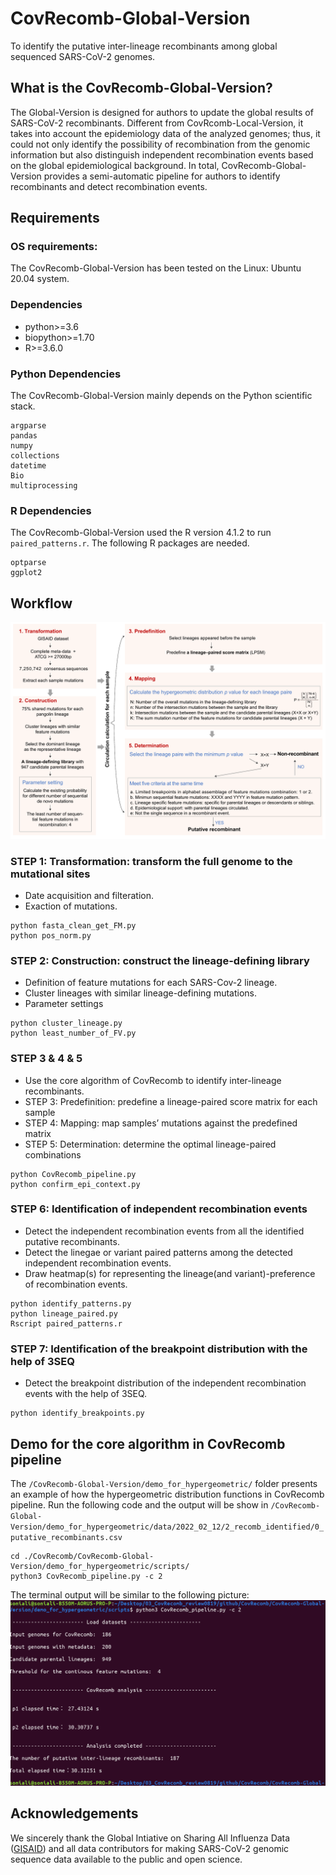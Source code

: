 
# CovRecomb-Global-Version
To identify the putative inter-lineage recombinants among global sequenced SARS-CoV-2 genomes.


## What is the CovRecomb-Global-Version?
The Global-Version is designed for authors to update the global results of SARS-CoV-2 recombinants. Different from CovRcomb-Local-Version, it takes into account the epidemiology data of the analyzed genomes; thus, it could not only identify the possibility of recombination from the genomic information but also distinguish independent recombination events based on the global epidemiological background. In total, CovRecomb-Global-Version provides a semi-automatic pipeline for authors to identify recombinants and detect recombination events.


## Requirements

### OS requirements:
The CovRecomb-Global-Version has been tested on the Linux: Ubuntu 20.04 system.

### Dependencies
  - python>=3.6
  - biopython>=1.70
  - R>=3.6.0

### Python Dependencies
The CovRecomb-Global-Version mainly depends on the Python scientific stack.
```
argparse
pandas
numpy
collections
datetime
Bio
multiprocessing
```
### R Dependencies
The CovRecomb-Global-Version used the R version 4.1.2 to run ```paired_patterns.r```. The following R packages are needed.
```
optparse
ggplot2
```


## Workflow
<img src="img/workflow.png"/>


### STEP 1: Transformation: transform the full genome to the mutational sites
- Date acquisition and filteration. 
- Exaction of mutations.
```
python fasta_clean_get_FM.py
python pos_norm.py
```

### STEP 2: Construction: construct the lineage-defining library
- Definition of feature mutations for each SARS-Cov-2 lineage.
- Cluster lineages with similar lineage-defining mutations.
- Parameter settings
```
python cluster_lineage.py
python least_number_of_FV.py
```

### STEP 3 & 4 & 5 
- Use the core algorithm of CovRecomb to identify inter-lineage recombinants.
- STEP 3: Predefinition: predefine a lineage-paired score matrix for each sample
- STEP 4: Mapping: map samples’ mutations against the predefined matrix
- STEP 5: Determination: determine the optimal lineage-paired combinations
```
python CovRecomb_pipeline.py
python confirm_epi_context.py
```

### STEP 6: Identification of independent recombination events
- Detect the independent recombination events from all the identified putative recombinants.
- Detect the linegae or variant paired patterns among the detected independent recombination events.
- Draw heatmap(s) for representing the lineage(and variant)-preference of recombination events.
```
python identify_patterns.py
python lineage_paired.py
Rscript paired_patterns.r
```

### STEP 7: Identification of the breakpoint distribution with the help of 3SEQ
- Detect the breakpoint distribution of the independent recombination events with the help of 3SEQ.

```
python identify_breakpoints.py 
```


## Demo for the core algorithm in CovRecomb pipeline
The ```/CovRecomb-Global-Version/demo_for_hypergeometric/``` folder presents an example of how the hypergeometric distribution functions in CovRecomb pipeline. Run the following code and the output will be show in ```/CovRecomb-Global-Version/demo_for_hypergeometric/data/2022_02_12/2_recomb_identified/0_putative_recombinants.csv```

```
cd ./CovRecomb/CovRecomb-Global-Version/demo_for_hypergeometric/scripts/
python3 CovRecomb_pipeline.py -c 2
```

The terminal output will be similar to the following picture:
<img src="demo_for_hypergeometric/demo_run.png"/>


## Acknowledgements
We sincerely thank the Global Intiative on Sharing All Influenza Data ([GISAID](https://www.gisaid.org/)) and all data contributors for making SARS-CoV-2 genomic sequence data available to the public and open science.